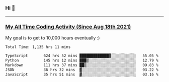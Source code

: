 ### Hi 🙂

---

### <a href="https://wakatime.com/@Eroxl">My All Time Coding Activity (Since Aug 18th 2021)</a>
My goal is to get to 10,000 hours eventually :)
<!--START_SECTION:waka-->

```txt
Total Time: 1,135 hrs 11 mins

TypeScript       624 hrs 52 mins █████████████▓░░░░░░░░░░░   55.05 %
Python           145 hrs 12 mins ███▒░░░░░░░░░░░░░░░░░░░░░   12.79 %
Markdown         111 hrs 37 mins ██▒░░░░░░░░░░░░░░░░░░░░░░   09.83 %
JSON             36 hrs 32 mins  ▓░░░░░░░░░░░░░░░░░░░░░░░░   03.22 %
JavaScript       35 hrs 51 mins  ▓░░░░░░░░░░░░░░░░░░░░░░░░   03.16 %
```

<!--END_SECTION:waka-->
